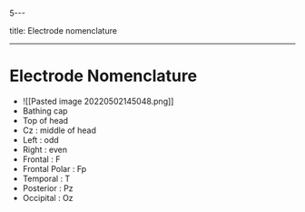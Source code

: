 5---

title: Electrode nomenclature

---

# Electrode Nomenclature
- ![[Pasted image 20220502145048.png]]
- Bathing cap
- Top of head
- Cz : middle of head
- Left : odd
- Right : even
- Frontal : F
- Frontal Polar : Fp
- Temporal : T
- Posterior : Pz
- Occipital : Oz









































